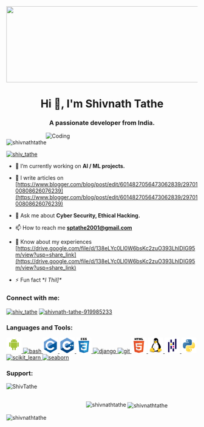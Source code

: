 <img align="center"  width="4000" height="200" src="https://drive.google.com/file/d/1VBrWkuRDB-CaQH_O8Zp8nV2EN2928vbv/view?usp=share_link">
<h1 align="center">Hi 👋, I'm Shivnath Tathe</h1>
<h3 align="center">A passionate developer from India.</h3>
<img align="right" alt="Coding" width="400" src="https://media0.giphy.com/media/qgQUggAC3Pfv687qPC/giphy.gif?cid=790b761171cec9c7f051a76bbbf0a9b69bdf99583a02f909&rid=giphy.gif&ct=g">

<p align="left"> <img src="https://komarev.com/ghpvc/?username=shivnathtathe&label=Profile%20views&color=0e75b6&style=flat" alt="shivnathtathe" /> </p>

<p align="left"> <a href="https://twitter.com/shiv_tathe" target="blank"><img src="https://img.shields.io/twitter/follow/shiv_tathe?logo=twitter&style=for-the-badge" alt="shiv_tathe" /></a> </p>

- 🔭 I’m currently working on **AI / ML projects.**

- 📝 I write articles on [https://www.blogger.com/blog/post/edit/6014827056473062839/2970100808626076239](https://www.blogger.com/blog/post/edit/6014827056473062839/2970100808626076239)

- 💬 Ask me about **Cyber Security, Ethical Hacking.**

- 📫 How to reach me **sptathe2001@gmail.com**

- 📄 Know about my experiences [https://drive.google.com/file/d/138eLYc0Ll0W6bsKc2zuO393LhIDIG95m/view?usp=share_link](https://drive.google.com/file/d/138eLYc0Ll0W6bsKc2zuO393LhIDIG95m/view?usp=share_link)

- ⚡ Fun fact **I Thil]\**

<h3 align="left">Connect with me:</h3>
<p align="left">
<a href="https://twitter.com/shiv_tathe" target="blank"><img align="center" src="https://raw.githubusercontent.com/rahuldkjain/github-profile-readme-generator/master/src/images/icons/Social/twitter.svg" alt="shiv_tathe" height="30" width="40" /></a>
<a href="https://linkedin.com/in/shivnath-tathe-919985233" target="blank"><img align="center" src="https://raw.githubusercontent.com/rahuldkjain/github-profile-readme-generator/master/src/images/icons/Social/linked-in-alt.svg" alt="shivnath-tathe-919985233" height="30" width="40" /></a>
</p>

<h3 align="left">Languages and Tools:</h3>
<p align="left"> <a href="https://developer.android.com" target="_blank" rel="noreferrer"> <img src="https://raw.githubusercontent.com/devicons/devicon/master/icons/android/android-original-wordmark.svg" alt="android" width="40" height="40"/> </a> <a href="https://www.gnu.org/software/bash/" target="_blank" rel="noreferrer"> <img src="https://www.vectorlogo.zone/logos/gnu_bash/gnu_bash-icon.svg" alt="bash" width="40" height="40"/> </a> <a href="https://www.cprogramming.com/" target="_blank" rel="noreferrer"> <img src="https://raw.githubusercontent.com/devicons/devicon/master/icons/c/c-original.svg" alt="c" width="40" height="40"/> </a> <a href="https://www.w3schools.com/cpp/" target="_blank" rel="noreferrer"> <img src="https://raw.githubusercontent.com/devicons/devicon/master/icons/cplusplus/cplusplus-original.svg" alt="cplusplus" width="40" height="40"/> </a> <a href="https://www.w3schools.com/css/" target="_blank" rel="noreferrer"> <img src="https://raw.githubusercontent.com/devicons/devicon/master/icons/css3/css3-original-wordmark.svg" alt="css3" width="40" height="40"/> </a> <a href="https://www.djangoproject.com/" target="_blank" rel="noreferrer"> <img src="https://cdn.worldvectorlogo.com/logos/django.svg" alt="django" width="40" height="40"/> </a> <a href="https://git-scm.com/" target="_blank" rel="noreferrer"> <img src="https://www.vectorlogo.zone/logos/git-scm/git-scm-icon.svg" alt="git" width="40" height="40"/> </a> <a href="https://www.w3.org/html/" target="_blank" rel="noreferrer"> <img src="https://raw.githubusercontent.com/devicons/devicon/master/icons/html5/html5-original-wordmark.svg" alt="html5" width="40" height="40"/> </a> <a href="https://www.linux.org/" target="_blank" rel="noreferrer"> <img src="https://raw.githubusercontent.com/devicons/devicon/master/icons/linux/linux-original.svg" alt="linux" width="40" height="40"/> </a> <a href="https://pandas.pydata.org/" target="_blank" rel="noreferrer"> <img src="https://raw.githubusercontent.com/devicons/devicon/2ae2a900d2f041da66e950e4d48052658d850630/icons/pandas/pandas-original.svg" alt="pandas" width="40" height="40"/> </a> <a href="https://www.python.org" target="_blank" rel="noreferrer"> <img src="https://raw.githubusercontent.com/devicons/devicon/master/icons/python/python-original.svg" alt="python" width="40" height="40"/> </a> <a href="https://scikit-learn.org/" target="_blank" rel="noreferrer"> <img src="https://upload.wikimedia.org/wikipedia/commons/0/05/Scikit_learn_logo_small.svg" alt="scikit_learn" width="40" height="40"/> </a> <a href="https://seaborn.pydata.org/" target="_blank" rel="noreferrer"> <img src="https://seaborn.pydata.org/_images/logo-mark-lightbg.svg" alt="seaborn" width="40" height="40"/> </a> </p>

<h3 align="left">Support:</h3>
<p><a href="https://www.buymeacoffee.com/ShivTathe"> <img align="left" src="https://cdn.buymeacoffee.com/buttons/v2/default-yellow.png" height="50" width="210" alt="ShivTathe" /></a></p><br><br>

<p><img align="left" src="https://github-readme-stats.vercel.app/api/top-langs?username=shivnathtathe&show_icons=true&locale=en&layout=compact" alt="shivnathtathe" /></p>

<p>&nbsp;<img align="center" src="https://github-readme-stats.vercel.app/api?username=shivnathtathe&show_icons=true&locale=en" alt="shivnathtathe" /></p>

<p><img align="center" src="https://github-readme-streak-stats.herokuapp.com/?user=shivnathtathe&" alt="shivnathtathe" /></p>
